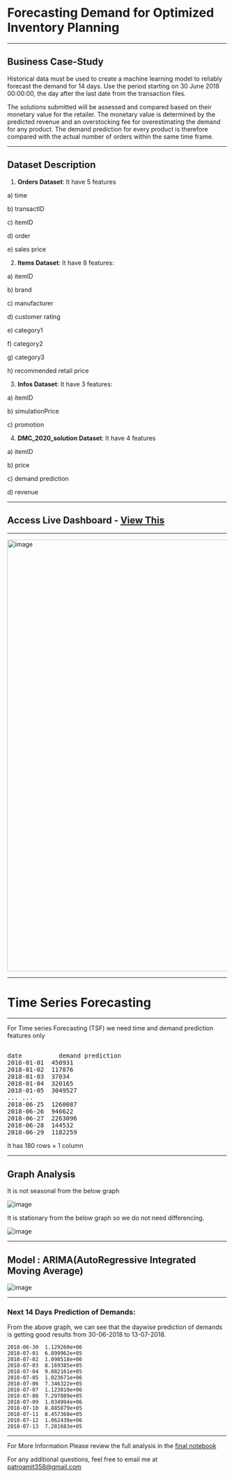 # **Forecasting Demand for Optimized Inventory Planning**
------------

## **Business Case-Study**

Historical data must be used to create a machine learning model to reliably forecast the demand for 14 days. Use the period starting on 30 June 2018 00:00:00, the day after the last date from the transaction files. 

The solutions submitted will be assessed and compared based on their monetary value 
for the retailer. The monetary value is determined by the predicted revenue and an 
overstocking fee for overestimating the demand for any product. The demand prediction 
for every product is therefore compared with the actual number of orders within the same 
time frame.

------------

## **Dataset Description**

1) **Orders Dataset**: It have 5 features 
  
  a) time
  
  b) transactID
  
  c) itemID
  
  d) order
  
  e) sales price


2) **Items Dataset**: It have 8 features:
  
  a) itemID
  
  b) brand	
  
  c) manufacturer	
  
  d) customer rating	
  
  e) category1	
  
  f) category2	
  
  g) category3	
  
  h) recommended retail price


3) **Infos Dataset**: It have 3 features:
  
  a) itemID	
  
  b) simulationPrice	
  
  c) promotion


4) **DMC_2020_solution Dataset**: It have 4 features

  a) itemID	
  
  b) price	
  
  c) demand prediction	
  
  d) revenue
  
-----------

## Access Live Dashboard - [View This](https://app.powerbi.com/view?r=eyJrIjoiZmVjZjVkNWItMDJhZS00MTk3LTgxZjQtMzcwZGU4ODJkNjBhIiwidCI6ImMzYTFlMjAyLWJiOWYtNDBhNy1iY2U1LTViZmYxZGEzMzJiYSJ9)

-------

<img width="992" alt="image" src="https://github.com/TrushalPatel0/Forecasting-Demand-for-Optimized-Inventory-Planning/assets/144200919/0cea0192-8e60-40f0-a7a4-e3279b8fa2fa">


-----------
# **Time Series Forecasting**
---------

For Time series Forecasting (TSF) we need time and demand prediction features only
<br/>

<pre>	
date	      demand prediction
2018-01-01	450931
2018-01-02	117876
2018-01-03	37034
2018-01-04	320165
2018-01-05	3049527
...	...
2018-06-25	1260087
2018-06-26	946622
2018-06-27	2263096
2018-06-28	144532
2018-06-29	1182259
</pre>

It has 180 rows × 1 column

---------
## **Graph Analysis**

It is not seasonal from the below graph

![image](https://github.com/Bamit-2021/Forecasting-Demand-for-Optimized-Inventory-Planning/assets/77608956/85e3cbd8-625d-4b61-9d4a-9aded79cfe8e)

It is stationary from the below graph so we do not need differencing.

![image](https://github.com/Bamit-2021/Forecasting-Demand-for-Optimized-Inventory-Planning/assets/77608956/4f8222f4-d853-484c-97e5-74d0a8cba757)

----------------
## **Model : ARIMA(AutoRegressive Integrated Moving Average)**

![image](https://github.com/Bamit-2021/Forecasting-Demand-for-Optimized-Inventory-Planning/assets/77608956/7d4b936f-87d7-435f-9f9b-5bbea4ec7863)

--------------

### **Next 14 Days Prediction of Demands:**

From the above graph, we can see that the daywise prediction of demands is getting good results from 30-06-2018 to 13-07-2018.

```
2018-06-30	1.129260e+06
2018-07-01	6.899962e+05
2018-07-02	1.098518e+06
2018-07-03	8.169385e+05
2018-07-04	9.082161e+05
2018-07-05	1.023671e+06
2018-07-06	7.346322e+05
2018-07-07	1.123810e+06
2018-07-08	7.297089e+05
2018-07-09	1.034994e+06
2018-07-10	8.885879e+05
2018-07-11	8.457368e+05
2018-07-12	1.062438e+06
2018-07-13	7.281683e+05
```

-------------------

For More Information Please review the full analysis in the [final notebook](https://github.com/Bamit-2021/Forecasting-Demand-for-Optimized-Inventory-Planning/blob/main/Inventory_Planning.ipynb)

For any additional questions, feel free to email me at patroamit358@gmail.com
